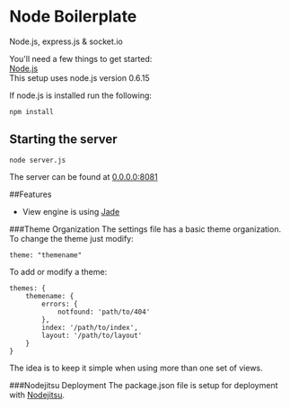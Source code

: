 # Node Boilerplate
Node.js, express.js & socket.io

You'll need a few things to get started:  
[Node.js](https://github.com/joyent/node)  
This setup uses node.js version 0.6.15

If node.js is installed run the following:

	npm install

## Starting the server
	
	node server.js

The server can be found at [0.0.0.0:8081](http://0.0.0.0:8081)

##Features
 - View engine is using [Jade](http://github.com/visionmedia/jade)

###Theme Organization
The settings file has a basic theme organization. To change the theme just modify:

	theme: "themename"

To add or modify a theme:

	themes: {
		themename: {
			errors: {
				notfound: 'path/to/404'
			},
			index: '/path/to/index',
			layout: '/path/to/layout'
		}
	}

The idea is to keep it simple when using more than one set of views.

###Nodejitsu Deployment
The package.json file is setup for deployment with [Nodejitsu](http://nodejitsu.com).